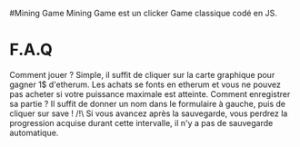 #Mining Game
Mining Game est un clicker Game classique codé en JS. 

# F.A.Q
Comment jouer ? 
    Simple, il suffit de cliquer sur la carte graphique pour gagner 1$ d'etherum. Les achats se fonts en etherum et vous ne pouvez pas acheter si votre puissance maximale est atteinte. 
Comment enregistrer sa partie ? 
    Il suffit de donner un nom dans le formulaire à gauche,
    puis de cliquer sur save !
    /!\ Si vous avancez après la sauvegarde, vous perdrez la progression acquise durant cette intervalle, il n'y a pas de sauvegarde automatique.


